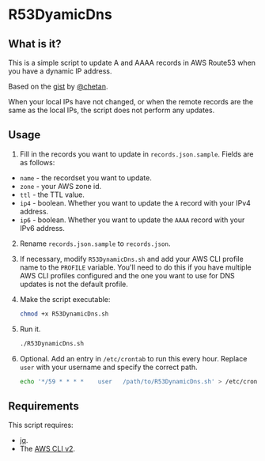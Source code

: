 # R53DyamicDns

## What is it?
This is a simple script to update A and AAAA records in AWS Route53 when you have a dynamic IP address. 

Based on the [gist](https://gist.github.com/chetan/aac5f03c9ad6a0772ce4) by [@chetan](https://gist.github.com/chetan).

When your local IPs have not changed, or when the remote records are the same as the local IPs, the script does not perform any updates.

## Usage

1. Fill in the records you want to update in `records.json.sample`. Fields are as follows:
- `name` - the recordset you want to update.
- `zone` - your AWS zone id.
- `ttl` - the TTL value.
- `ip4` - boolean. Whether you want to update the `A` record with your IPv4 address.
- `ip6` - boolean. Whether you want to update the `AAAA` record with your IPv6 address.

2. Rename `records.json.sample` to `records.json`.

3. If necessary, modify `R53DynamicDns.sh` and add your AWS CLI profile name to the `PROFILE` variable. You'll need to do this if you have multiple AWS CLI profiles configured and the one you want to use for DNS updates is not the default profile. 

3. Make the script executable:
    ```bash
    chmod +x R53DynamicDns.sh
    ```

4. Run it.
    ```bash
    ./R53DynamicDns.sh
    ```

5. Optional. Add an entry in `/etc/crontab` to run this every hour. Replace `user` with your username and specify the correct path.
    ```bash
    echo '*/59 * * * *    user   /path/to/R53DynamicDns.sh' > /etc/crontab
    ```

## Requirements

This script requires:

- [jq](https://jqlang.github.io/jq/).
- The [AWS CLI v2](https://docs.aws.amazon.com/cli/latest/userguide/getting-started-install.html).